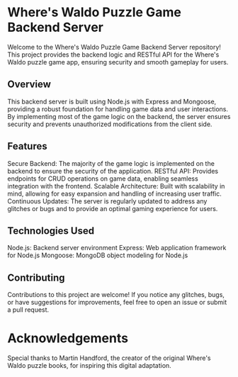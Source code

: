 # Where's Waldo Puzzle Game Backend Server
Welcome to the Where's Waldo Puzzle Game Backend Server repository! This project provides the backend logic and RESTful API for the Where's Waldo puzzle game app, ensuring security and smooth gameplay for users.

## Overview
This backend server is built using Node.js with Express and Mongoose, providing a robust foundation for handling game data and user interactions. By implementing most of the game logic on the backend, the server ensures security and prevents unauthorized modifications from the client side.

## Features
Secure Backend: The majority of the game logic is implemented on the backend to ensure the security of the application.
RESTful API: Provides endpoints for CRUD operations on game data, enabling seamless integration with the frontend.
Scalable Architecture: Built with scalability in mind, allowing for easy expansion and handling of increasing user traffic.
Continuous Updates: The server is regularly updated to address any glitches or bugs and to provide an optimal gaming experience for users.

## Technologies Used
Node.js: Backend server environment
Express: Web application framework for Node.js
Mongoose: MongoDB object modeling for Node.js

## Contributing
Contributions to this project are welcome! If you notice any glitches, bugs, or have suggestions for improvements, feel free to open an issue or submit a pull request.

# Acknowledgements
Special thanks to Martin Handford, the creator of the original Where's Waldo puzzle books, for inspiring this digital adaptation.